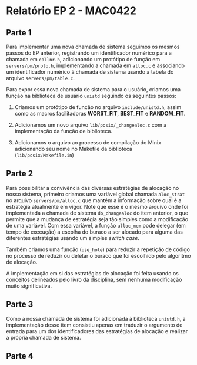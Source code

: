 # Relatório EP 2 - MAC0422

## Parte 1

Para implementar uma nova chamada de sistema seguimos os mesmos passos do EP
anterior, registrando um identificador numérico para a chamada em `callnr.h`,
adicionando um protótipo de função em `servers/pm/proto.h`, implementando a
chamada em `alloc.c` e associando um identificador numérico à chamada de sistema
usando a tabela do arquivo `servers/pm/table.c`.

Para expor essa nova chamada de sistema para o usuário, criamos uma função na
biblioteca de usuário `unistd` seguindo os seguintes passos:

1. Criamos um protótipo de função no arquivo `include/unistd.h`, assim como as
   macros facilitadoras **WORST_FIT**, **BEST_FIT** e **RANDOM_FIT**.

1. Adicionamos um novo arquivo `lib/posix/_changealoc.c` com a implementação da
   função de biblioteca.

1. Adicionamos o arquivo ao processo de compilação do Minix adicionando seu nome
   no Makefile da biblioteca (`lib/posix/Makefile.in`)

## Parte 2

Para possibilitar a convivência das diversas estratégias de alocação no nosso
sistema, primeiro criamos uma variável global chamada `aloc_strat` no arquivo
`servers/pm/alloc.c` que mantém a informação sobre qual é a estratégia
atualmente em vigor. Note que esse é o mesmo arquivo onde foi implementada a
chamada de sistema `do_changealoc` do item anterior, o que permite que a mudança
de estratégia seja tão simples como a modificação de uma variável. Com essa
variável, a função `alloc_mem` pode delegar (em tempo de execução) a escolha do
buraco a ser alocado para alguma das diferentes estratégias usando um simples
*switch case*.

Também criamos uma função (`use_hole`) para reduzir a repetição de código no
processo de reduzir ou deletar o buraco que foi escolhido pelo algoritmo de
alocação.

A implementação em si das estratégias de alocação foi feita usando os conceitos
delineados pelo livro da disciplina, sem nenhuma modificação muito
significativa.

## Parte 3

Como a nossa chamada de sistema foi adicionada à biblioteca `unistd.h`, a
implementação desse item consistiu apenas em traduzir o argumento de entrada
para um dos identificadores das estratégias de alocação e realizar a própria
chamada de sistema.

## Parte 4
